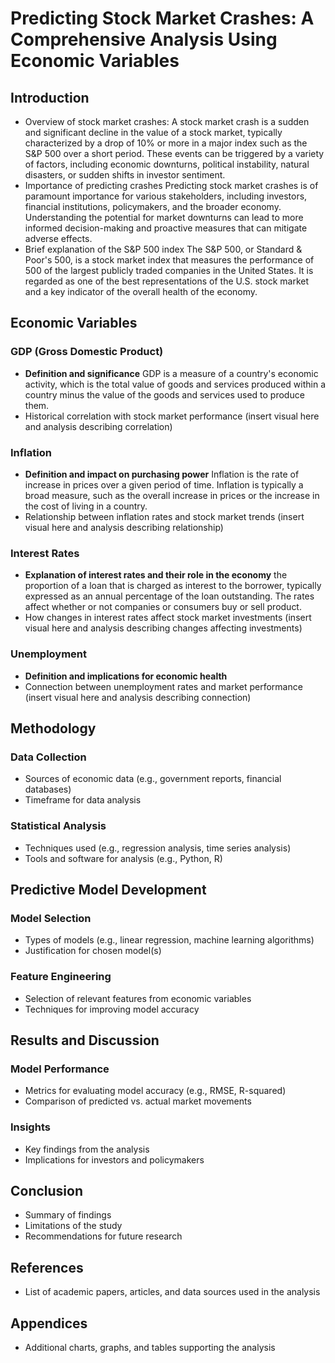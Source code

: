 # Predicting Stock Market Crashes: A Comprehensive Analysis Using Economic Variables

## Introduction

- Overview of stock market crashes:
A stock market crash is a sudden and significant decline in the value of a stock market, typically characterized by a drop of 10% or more in a major index such as the S&P 500 over a short period. These events can be triggered by a variety of factors, including economic downturns, political instability, natural disasters, or sudden shifts in investor sentiment.
- Importance of predicting crashes
Predicting stock market crashes is of paramount importance for various stakeholders, including investors, financial institutions, policymakers, and the broader economy. Understanding the potential for market downturns can lead to more informed decision-making and proactive measures that can mitigate adverse effects.
- Brief explanation of the S&P 500 index
The S&P 500, or Standard & Poor's 500, is a stock market index that measures the performance of 500 of the largest publicly traded companies in the United States. It is regarded as one of the best representations of the U.S. stock market and a key indicator of the overall health of the economy.

## Economic Variables

### GDP (Gross Domestic Product)
- **Definition and significance**
GDP is a measure of a country's economic activity, which is the total value of goods and services produced within a country minus the value of the goods and services used to produce them.
- Historical correlation with stock market performance
(insert visual here and analysis describing correlation)

### Inflation
- **Definition and impact on purchasing power**
Inflation is the rate of increase in prices over a given period of time. Inflation is typically a broad measure, such as the overall increase in prices or the increase in the cost of living in a country.
- Relationship between inflation rates and stock market trends
(insert visual here and analysis describing relationship)

### Interest Rates
- **Explanation of interest rates and their role in the economy**
the proportion of a loan that is charged as interest to the borrower, typically expressed as an annual percentage of the loan outstanding. The rates affect whether or not companies or consumers buy or sell product.
- How changes in interest rates affect stock market investments
(insert visual here and analysis describing changes affecting investments)

### Unemployment
- **Definition and implications for economic health**
- Connection between unemployment rates and market performance
(insert visual here and analysis describing connection)

## Methodology

### Data Collection
- Sources of economic data (e.g., government reports, financial databases)
- Timeframe for data analysis

### Statistical Analysis
- Techniques used (e.g., regression analysis, time series analysis)
- Tools and software for analysis (e.g., Python, R)

## Predictive Model Development

### Model Selection
- Types of models (e.g., linear regression, machine learning algorithms)
- Justification for chosen model(s)

### Feature Engineering
- Selection of relevant features from economic variables
- Techniques for improving model accuracy

## Results and Discussion

### Model Performance
- Metrics for evaluating model accuracy (e.g., RMSE, R-squared)
- Comparison of predicted vs. actual market movements

### Insights
- Key findings from the analysis
- Implications for investors and policymakers

## Conclusion

- Summary of findings
- Limitations of the study
- Recommendations for future research

## References

- List of academic papers, articles, and data sources used in the analysis

## Appendices

- Additional charts, graphs, and tables supporting the analysis
